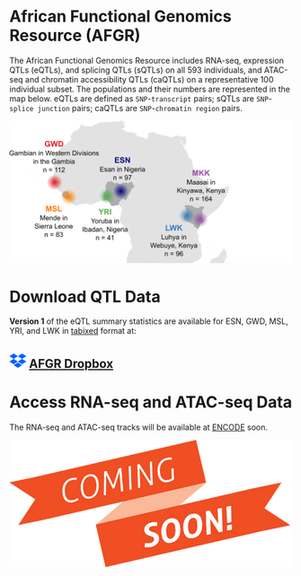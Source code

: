 # African Functional Genomics Resource (AFGR)
The African Functional Genomics Resource includes RNA-seq, expression QTLs (eQTLs), and splicing QTLs (sQTLs) on all 593 individuals, and ATAC-seq and chromatin accessibility QTLs (caQTLs) on a representative 100 individual subset. The populations and their numbers are represented in the map below. eQTLs are defined as `SNP`-`transcript` pairs; sQTLs are `SNP`-`splice junction` pairs; caQTLs are `SNP`-`chromatin region` pairs.

![AFGR](https://github.com/smontgomlab/AFGR/blob/main/images/AFGRmap.png)

# Download QTL Data

**Version 1** of the eQTL summary statistics are available for ESN, GWD, MSL, YRI, and LWK in [tabixed](http://www.htslib.org/doc/tabix.html) format at:

## <img src="https://github.com/smontgomlab/AFGR/blob/main/images/dropbox.png" width="30"> [AFGR Dropbox](https://www.dropbox.com/sh/lvd39v94u6947lv/AACsEkCm2LLFhvFE84MEeFqUa?dl=0)

# Access RNA-seq and ATAC-seq Data

The RNA-seq and ATAC-seq tracks will be available at [ENCODE](https://www.encodeproject.org/) soon.

<img src="https://github.com/smontgomlab/AFGR/blob/main/images/comingsoon.png" width="500">
